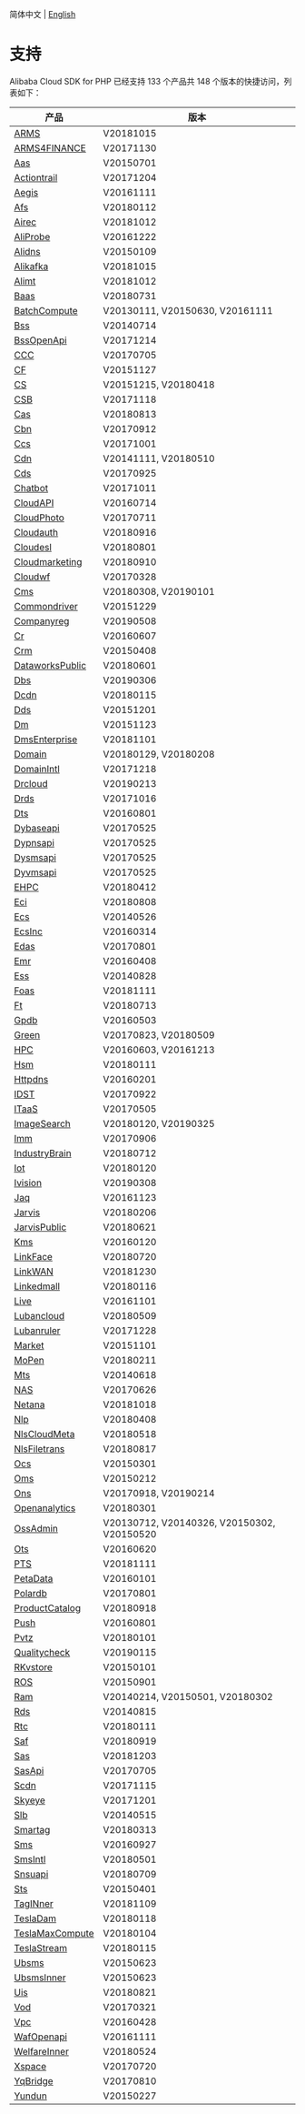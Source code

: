 简体中文 | [English](./SUPPORTED-EN.md)

# 支持
Alibaba Cloud SDK for PHP 已经支持 133 个产品共 148 个版本的快捷访问，列表如下：

| 产品      |     版本     |
|----------|-------------|
| [ARMS](https://packagist.org/packages/alibabacloud/arms) | V20181015 |
| [ARMS4FINANCE](https://packagist.org/packages/alibabacloud/arms4finance) | V20171130 |
| [Aas](https://packagist.org/packages/alibabacloud/aas) | V20150701 |
| [Actiontrail](https://packagist.org/packages/alibabacloud/actiontrail) | V20171204 |
| [Aegis](https://packagist.org/packages/alibabacloud/aegis) | V20161111 |
| [Afs](https://packagist.org/packages/alibabacloud/afs) | V20180112 |
| [Airec](https://packagist.org/packages/alibabacloud/airec) | V20181012 |
| [AliProbe](https://packagist.org/packages/alibabacloud/aliprobe) | V20161222 |
| [Alidns](https://packagist.org/packages/alibabacloud/alidns) | V20150109 |
| [Alikafka](https://packagist.org/packages/alibabacloud/alikafka) | V20181015 |
| [Alimt](https://packagist.org/packages/alibabacloud/alimt) | V20181012 |
| [Baas](https://packagist.org/packages/alibabacloud/baas) | V20180731 |
| [BatchCompute](https://packagist.org/packages/alibabacloud/batchcompute) | V20130111, V20150630, V20161111 |
| [Bss](https://packagist.org/packages/alibabacloud/bss) | V20140714 |
| [BssOpenApi](https://packagist.org/packages/alibabacloud/bssopenapi) | V20171214 |
| [CCC](https://packagist.org/packages/alibabacloud/ccc) | V20170705 |
| [CF](https://packagist.org/packages/alibabacloud/cf) | V20151127 |
| [CS](https://packagist.org/packages/alibabacloud/cs) | V20151215, V20180418 |
| [CSB](https://packagist.org/packages/alibabacloud/csb) | V20171118 |
| [Cas](https://packagist.org/packages/alibabacloud/cas) | V20180813 |
| [Cbn](https://packagist.org/packages/alibabacloud/cbn) | V20170912 |
| [Ccs](https://packagist.org/packages/alibabacloud/ccs) | V20171001 |
| [Cdn](https://packagist.org/packages/alibabacloud/cdn) | V20141111, V20180510 |
| [Cds](https://packagist.org/packages/alibabacloud/cds) | V20170925 |
| [Chatbot](https://packagist.org/packages/alibabacloud/chatbot) | V20171011 |
| [CloudAPI](https://packagist.org/packages/alibabacloud/cloudapi) | V20160714 |
| [CloudPhoto](https://packagist.org/packages/alibabacloud/cloudphoto) | V20170711 |
| [Cloudauth](https://packagist.org/packages/alibabacloud/cloudauth) | V20180916 |
| [Cloudesl](https://packagist.org/packages/alibabacloud/cloudesl) | V20180801 |
| [Cloudmarketing](https://packagist.org/packages/alibabacloud/cloudmarketing) | V20180910 |
| [Cloudwf](https://packagist.org/packages/alibabacloud/cloudwf) | V20170328 |
| [Cms](https://packagist.org/packages/alibabacloud/cms) | V20180308, V20190101 |
| [Commondriver](https://packagist.org/packages/alibabacloud/commondriver) | V20151229 |
| [Companyreg](https://packagist.org/packages/alibabacloud/companyreg) | V20190508 |
| [Cr](https://packagist.org/packages/alibabacloud/cr) | V20160607 |
| [Crm](https://packagist.org/packages/alibabacloud/crm) | V20150408 |
| [DataworksPublic](https://packagist.org/packages/alibabacloud/dataworkspublic) | V20180601 |
| [Dbs](https://packagist.org/packages/alibabacloud/dbs) | V20190306 |
| [Dcdn](https://packagist.org/packages/alibabacloud/dcdn) | V20180115 |
| [Dds](https://packagist.org/packages/alibabacloud/dds) | V20151201 |
| [Dm](https://packagist.org/packages/alibabacloud/dm) | V20151123 |
| [DmsEnterprise](https://packagist.org/packages/alibabacloud/dmsenterprise) | V20181101 |
| [Domain](https://packagist.org/packages/alibabacloud/domain) | V20180129, V20180208 |
| [DomainIntl](https://packagist.org/packages/alibabacloud/domainintl) | V20171218 |
| [Drcloud](https://packagist.org/packages/alibabacloud/drcloud) | V20190213 |
| [Drds](https://packagist.org/packages/alibabacloud/drds) | V20171016 |
| [Dts](https://packagist.org/packages/alibabacloud/dts) | V20160801 |
| [Dybaseapi](https://packagist.org/packages/alibabacloud/dybaseapi) | V20170525 |
| [Dypnsapi](https://packagist.org/packages/alibabacloud/dypnsapi) | V20170525 |
| [Dysmsapi](https://packagist.org/packages/alibabacloud/dysmsapi) | V20170525 |
| [Dyvmsapi](https://packagist.org/packages/alibabacloud/dyvmsapi) | V20170525 |
| [EHPC](https://packagist.org/packages/alibabacloud/ehpc) | V20180412 |
| [Eci](https://packagist.org/packages/alibabacloud/eci) | V20180808 |
| [Ecs](https://packagist.org/packages/alibabacloud/ecs) | V20140526 |
| [EcsInc](https://packagist.org/packages/alibabacloud/ecsinc) | V20160314 |
| [Edas](https://packagist.org/packages/alibabacloud/edas) | V20170801 |
| [Emr](https://packagist.org/packages/alibabacloud/emr) | V20160408 |
| [Ess](https://packagist.org/packages/alibabacloud/ess) | V20140828 |
| [Foas](https://packagist.org/packages/alibabacloud/foas) | V20181111 |
| [Ft](https://packagist.org/packages/alibabacloud/ft) | V20180713 |
| [Gpdb](https://packagist.org/packages/alibabacloud/gpdb) | V20160503 |
| [Green](https://packagist.org/packages/alibabacloud/green) | V20170823, V20180509 |
| [HPC](https://packagist.org/packages/alibabacloud/hpc) | V20160603, V20161213 |
| [Hsm](https://packagist.org/packages/alibabacloud/hsm) | V20180111 |
| [Httpdns](https://packagist.org/packages/alibabacloud/httpdns) | V20160201 |
| [IDST](https://packagist.org/packages/alibabacloud/idst) | V20170922 |
| [ITaaS](https://packagist.org/packages/alibabacloud/itaas) | V20170505 |
| [ImageSearch](https://packagist.org/packages/alibabacloud/imagesearch) | V20180120, V20190325 |
| [Imm](https://packagist.org/packages/alibabacloud/imm) | V20170906 |
| [IndustryBrain](https://packagist.org/packages/alibabacloud/industrybrain) | V20180712 |
| [Iot](https://packagist.org/packages/alibabacloud/iot) | V20180120 |
| [Ivision](https://packagist.org/packages/alibabacloud/ivision) | V20190308 |
| [Jaq](https://packagist.org/packages/alibabacloud/jaq) | V20161123 |
| [Jarvis](https://packagist.org/packages/alibabacloud/jarvis) | V20180206 |
| [JarvisPublic](https://packagist.org/packages/alibabacloud/jarvispublic) | V20180621 |
| [Kms](https://packagist.org/packages/alibabacloud/kms) | V20160120 |
| [LinkFace](https://packagist.org/packages/alibabacloud/linkface) | V20180720 |
| [LinkWAN](https://packagist.org/packages/alibabacloud/linkwan) | V20181230 |
| [Linkedmall](https://packagist.org/packages/alibabacloud/linkedmall) | V20180116 |
| [Live](https://packagist.org/packages/alibabacloud/live) | V20161101 |
| [Lubancloud](https://packagist.org/packages/alibabacloud/lubancloud) | V20180509 |
| [Lubanruler](https://packagist.org/packages/alibabacloud/lubanruler) | V20171228 |
| [Market](https://packagist.org/packages/alibabacloud/market) | V20151101 |
| [MoPen](https://packagist.org/packages/alibabacloud/mopen) | V20180211 |
| [Mts](https://packagist.org/packages/alibabacloud/mts) | V20140618 |
| [NAS](https://packagist.org/packages/alibabacloud/nas) | V20170626 |
| [Netana](https://packagist.org/packages/alibabacloud/netana) | V20181018 |
| [Nlp](https://packagist.org/packages/alibabacloud/nlp) | V20180408 |
| [NlsCloudMeta](https://packagist.org/packages/alibabacloud/nlscloudmeta) | V20180518 |
| [NlsFiletrans](https://packagist.org/packages/alibabacloud/nlsfiletrans) | V20180817 |
| [Ocs](https://packagist.org/packages/alibabacloud/ocs) | V20150301 |
| [Oms](https://packagist.org/packages/alibabacloud/oms) | V20150212 |
| [Ons](https://packagist.org/packages/alibabacloud/ons) | V20170918, V20190214 |
| [Openanalytics](https://packagist.org/packages/alibabacloud/openanalytics) | V20180301 |
| [OssAdmin](https://packagist.org/packages/alibabacloud/ossadmin) | V20130712, V20140326, V20150302, V20150520 |
| [Ots](https://packagist.org/packages/alibabacloud/ots) | V20160620 |
| [PTS](https://packagist.org/packages/alibabacloud/pts) | V20181111 |
| [PetaData](https://packagist.org/packages/alibabacloud/petadata) | V20160101 |
| [Polardb](https://packagist.org/packages/alibabacloud/polardb) | V20170801 |
| [ProductCatalog](https://packagist.org/packages/alibabacloud/productcatalog) | V20180918 |
| [Push](https://packagist.org/packages/alibabacloud/push) | V20160801 |
| [Pvtz](https://packagist.org/packages/alibabacloud/pvtz) | V20180101 |
| [Qualitycheck](https://packagist.org/packages/alibabacloud/qualitycheck) | V20190115 |
| [RKvstore](https://packagist.org/packages/alibabacloud/rkvstore) | V20150101 |
| [ROS](https://packagist.org/packages/alibabacloud/ros) | V20150901 |
| [Ram](https://packagist.org/packages/alibabacloud/ram) | V20140214, V20150501, V20180302 |
| [Rds](https://packagist.org/packages/alibabacloud/rds) | V20140815 |
| [Rtc](https://packagist.org/packages/alibabacloud/rtc) | V20180111 |
| [Saf](https://packagist.org/packages/alibabacloud/saf) | V20180919 |
| [Sas](https://packagist.org/packages/alibabacloud/sas) | V20181203 |
| [SasApi](https://packagist.org/packages/alibabacloud/sasapi) | V20170705 |
| [Scdn](https://packagist.org/packages/alibabacloud/scdn) | V20171115 |
| [Skyeye](https://packagist.org/packages/alibabacloud/skyeye) | V20171201 |
| [Slb](https://packagist.org/packages/alibabacloud/slb) | V20140515 |
| [Smartag](https://packagist.org/packages/alibabacloud/smartag) | V20180313 |
| [Sms](https://packagist.org/packages/alibabacloud/sms) | V20160927 |
| [SmsIntl](https://packagist.org/packages/alibabacloud/smsintl) | V20180501 |
| [Snsuapi](https://packagist.org/packages/alibabacloud/snsuapi) | V20180709 |
| [Sts](https://packagist.org/packages/alibabacloud/sts) | V20150401 |
| [TagINner](https://packagist.org/packages/alibabacloud/taginner) | V20181109 |
| [TeslaDam](https://packagist.org/packages/alibabacloud/tesladam) | V20180118 |
| [TeslaMaxCompute](https://packagist.org/packages/alibabacloud/teslamaxcompute) | V20180104 |
| [TeslaStream](https://packagist.org/packages/alibabacloud/teslastream) | V20180115 |
| [Ubsms](https://packagist.org/packages/alibabacloud/ubsms) | V20150623 |
| [UbsmsInner](https://packagist.org/packages/alibabacloud/ubsmsinner) | V20150623 |
| [Uis](https://packagist.org/packages/alibabacloud/uis) | V20180821 |
| [Vod](https://packagist.org/packages/alibabacloud/vod) | V20170321 |
| [Vpc](https://packagist.org/packages/alibabacloud/vpc) | V20160428 |
| [WafOpenapi](https://packagist.org/packages/alibabacloud/wafopenapi) | V20161111 |
| [WelfareInner](https://packagist.org/packages/alibabacloud/welfareinner) | V20180524 |
| [Xspace](https://packagist.org/packages/alibabacloud/xspace) | V20170720 |
| [YqBridge](https://packagist.org/packages/alibabacloud/yqbridge) | V20170810 |
| [Yundun](https://packagist.org/packages/alibabacloud/yundun) | V20150227 |
